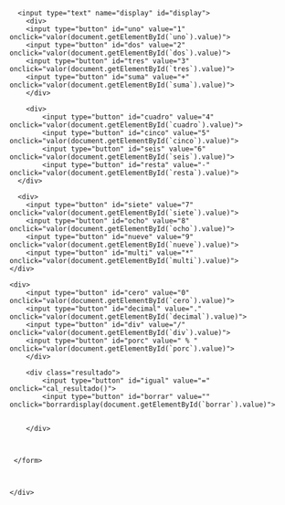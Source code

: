 <!DOCTYPE html>
<html lang="en">
<head>
    <meta charset="UTF-8">
    <meta http-equiv="X-UA-Compatible" content="IE=edge">
    <meta name="viewport" content="width=device-width, initial-scale=1.0">
    <link rel="stylesheet" href="estilos.css">
    <title>Calculadora</title>
    
</head>
<body>
    <div class="micalculadora">
     <form name="calculadora " id="calculadora">

      <input type="text" name="display" id="display">
        <div>
        <input type="button" id="uno" value="1" onclick="valor(document.getElementById(`uno`).value)"> 
        <input type="button" id="dos" value="2" onclick="valor(document.getElementById(`dos`).value)"> 
        <input type="button" id="tres" value="3" onclick="valor(document.getElementById(`tres`).value)"> 
        <input type="button" id="suma" value="+" onclick="valor(document.getElementById(`suma`).value)"> 
        </div>

        <div>
            <input type="button" id="cuadro" value="4" onclick="valor(document.getElementById(`cuadro`).value)"> 
            <input type="button" id="cinco" value="5" onclick="valor(document.getElementById(`cinco`).value)"> 
            <input type="button" id="seis" value="6" onclick="valor(document.getElementById(`seis`).value)"> 
            <input type="button" id="resta" value="-" onclick="valor(document.getElementById(`resta`).value)"> 
      </div>

      <div>
        <input type="button" id="siete" value="7" onclick="valor(document.getElementById(`siete`).value)"> 
        <input type="button" id="ocho" value="8" onclick="valor(document.getElementById(`ocho`).value)"> 
        <input type="button" id="nueve" value="9" onclick="valor(document.getElementById(`nueve`).value)"> 
        <input type="button" id="multi" value="*" onclick="valor(document.getElementById(`multi`).value)"> 
    </div>
     
    <div>
        <input type="button" id="cero" value="0" onclick="valor(document.getElementById(`cero`).value)"> 
        <input type="button" id="decimal" value="." onclick="valor(document.getElementById(`decimal`).value)"> 
        <input type="button" id="div" value="/" onclick="valor(document.getElementById(`div`).value)"> 
        <input type="button" id="porc" value=" % " onclick="valor(document.getElementById(`porc`).value)"> 
        </div>

        <div class="resultado">
            <input type="button" id="igual" value="=" onclick="cal_resultado()">
            <input type="button" id="borrar" value="" onclick="borrardisplay(document.getElementById(`borrar`).value)">


        </div>



     </form>



    </div>




   <script src="cal.js"></script>
</body>
</html>
